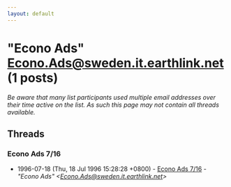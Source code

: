 ```yaml
---
layout: default
---
```


# "Econo Ads" <Econo.Ads@sweden.it.earthlink.net> (1 posts)

_Be aware that many list participants used multiple email addresses over their time active on the list. As such this page may not contain all threads available._

## Threads

### Econo Ads  7/16
+ 1996-07-18 (Thu, 18 Jul 1996 15:28:28 +0800) - [Econo Ads  7/16](/archive/1996/07/7732d570095f48e2309af28b7251f308230039ace2699d66e62f627cadad1b99) - _"Econo Ads" \<Econo.Ads@sweden.it.earthlink.net\>_

